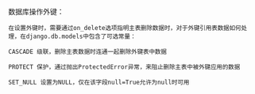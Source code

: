数据库操作外键：
	
	在设置外键时，需要通过on_delete选项指明主表删除数据时，对于外键引用表数据如何处理，在django.db.models中包含了可选常量：
	
	​CASCADE 级联，删除主表数据时连通一起删除外键表中数据

	​PROTECT 保护，通过抛出ProtectedError异常，来阻止删除主表中被外键应用的数据

	​SET_NULL 设置为NULL，仅在该字段null=True允许为null时可用




